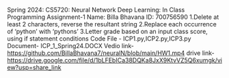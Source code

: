 Spring 2024: CS5720: Neural Network Deep Learning: In Class Programming Assignment-1
Name: Billa Bhavana ID: 700756590
1.Delete at least 2 characters, reverse the resultant string
2.Replace each occurrence of ‘python’ with ‘pythons’
3.Letter grade based on an input class score, using if statement conditions
Code File - ICP1.py,ICP2.py,ICP3.py Document- ICP_1_Spring24.DOCX
Vedio link- https://github.com/BillaBhavana7/neuralN/blob/main/HW1.mp4
drive link- https://drive.google.com/file/d/1bLFEbICa38DQKa8JxX9KtvVZ5Q6xumgk/view?usp=share_link
